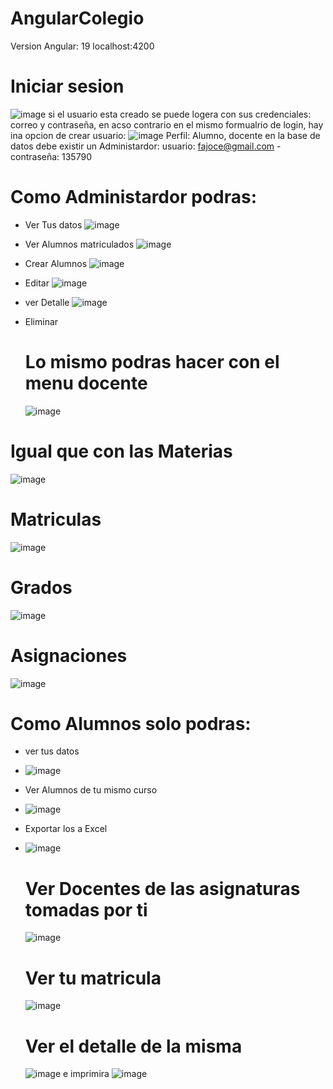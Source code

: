# AngularColegio
Version Angular: 19
localhost:4200

# Iniciar sesion
![image](https://github.com/user-attachments/assets/1a8fc5ef-7026-4ca2-a93c-a097c0907ca6)
si el usuario esta creado se puede logera con sus credenciales: correo y contraseña, en acso contrario en el mismo formualrio de login, hay ina opcion de crear usuario:
![image](https://github.com/user-attachments/assets/0c07208b-6f82-46de-b6af-ff4979e1574a)
Perfil: Alumno, docente
en la base de datos debe existir un Administardor: usuario: fajoce@gmail.com - contraseña: 135790
# Como Administardor podras:
- Ver Tus datos
![image](https://github.com/user-attachments/assets/6270f4d1-be07-419b-9428-b96526e73988)

- Ver Alumnos matriculados
![image](https://github.com/user-attachments/assets/6da792c2-582c-4fdd-bacc-ca1a3aea5ab5)

- Crear Alumnos
![image](https://github.com/user-attachments/assets/3c556d0d-babc-4ba8-81cc-525f2aaf1fed)

- Editar
![image](https://github.com/user-attachments/assets/6f23ab8d-6415-4dd5-b477-657eed5b843f)

- ver Detalle
![image](https://github.com/user-attachments/assets/29be6fed-cdf1-4c29-a9fc-050d264308dc)

- Eliminar
  # Lo mismo podras hacer con el menu docente
  ![image](https://github.com/user-attachments/assets/6870c97a-97b0-46fc-aca8-f82b9ec444ce)

# Igual que con las Materias
![image](https://github.com/user-attachments/assets/85b71f01-4a09-4e4c-bc1f-37816fed2445)

# Matriculas
![image](https://github.com/user-attachments/assets/6c3e5e4d-823f-4e8c-8f94-c259ad12d5b6)

# Grados
![image](https://github.com/user-attachments/assets/e186e6eb-46f8-4d68-a099-9466bccab4a6)

# Asignaciones
![image](https://github.com/user-attachments/assets/46dbb48e-e786-4384-b2b7-84aff5373ce9)

# Como Alumnos solo podras:
- ver tus datos
- ![image](https://github.com/user-attachments/assets/9db1a458-0138-4725-8e8e-5afa5883c185)

- Ver Alumnos de tu mismo curso
- ![image](https://github.com/user-attachments/assets/db937b18-95da-4d9d-8783-440fdd40e3ce)
- Exportar los a Excel
- ![image](https://github.com/user-attachments/assets/2e84c291-657d-4705-a87b-09b6e4c96e4f)

  # Ver Docentes de las asignaturas tomadas por ti
  ![image](https://github.com/user-attachments/assets/7a219056-11b0-49d8-be71-50de20ebc4bc)
  # Ver tu matricula
  ![image](https://github.com/user-attachments/assets/85bdf05c-a95c-4b49-9f92-0de5d0cbcef5)

  # Ver el detalle de la misma
  ![image](https://github.com/user-attachments/assets/0bc6d949-5c16-443c-a13e-7e5c683687c1)
  e imprimira
  ![image](https://github.com/user-attachments/assets/7d9d9596-2700-4921-9d1f-ba3c9d32e6d3)












